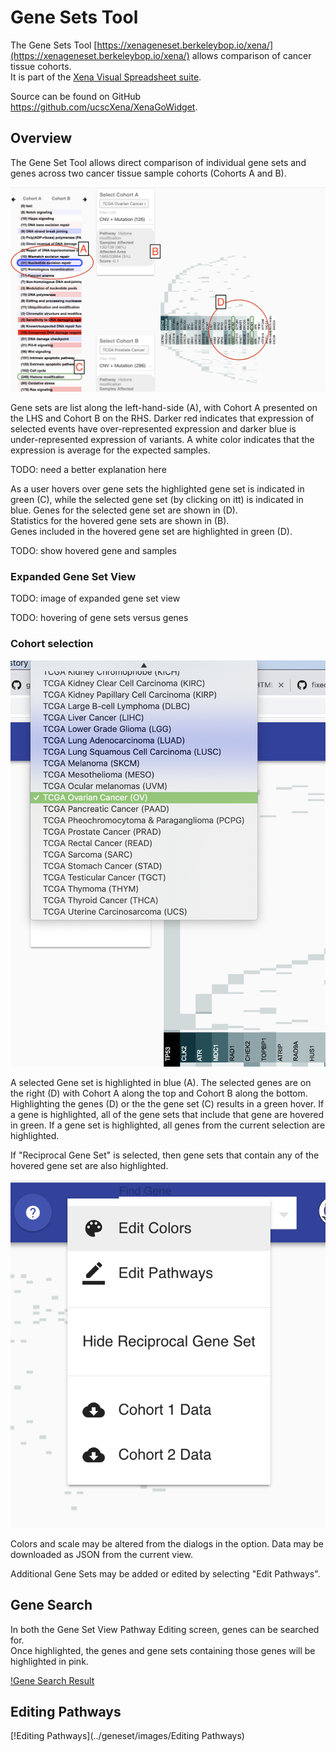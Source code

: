 # Gene Sets Tool

The Gene Sets Tool [https://xenageneset.berkeleybop.io/xena/](https://xenageneset.berkeleybop.io/xena/) allows comparison of cancer tissue cohorts.  
It is part of the [Xena Visual Spreadsheet suite](https://xenabrowser.net/heatmap/).

Source can be found on GitHub <https://github.com/ucscXena/XenaGoWidget>.

## Overview

The Gene Set Tool allows direct comparison of individual gene sets and genes across two cancer tissue sample cohorts (Cohorts A and B).

![Overview](../geneset/images/Overview1.png)

Gene sets are list along the left-hand-side (A), with Cohort A presented on the LHS and Cohort B on the RHS. 
Darker red indicates that expression of selected events have over-represented expression and darker blue is under-represented expression of variants.
A white color indicates that the expression is average for the expected samples.

TODO: need a better explanation here

As a user hovers over gene sets the highlighted gene set is indicated in green (C), while the selected gene set (by clicking on itt) is indicated in blue. 
Genes for the selected gene set are shown in (D).  
Statistics for the hovered gene sets are shown in (B).   
Genes included in the hovered gene set are highlighted in green (D).

TODO: show hovered gene and samples


### Expanded Gene Set View

TODO: image of expanded gene set view

TODO: hovering of gene sets versus genes
 
 
### Cohort selection

![Cohort Selection](../geneset/images/CohortSelection.png)

A selected Gene set is highlighted in blue (A).  The selected genes are on the right (D) with Cohort A along the top and Cohort B along the bottom.  Highlighting the genes (D) or the the gene set (C) results in a green hover.  If a gene is highlighted, all of the gene sets that include that gene are hovered in green.  If a gene set is highlighted, all genes from the current selection are highlighted. 

If "Reciprocal Gene Set" is selected, then gene sets that contain any of the hovered gene set are also highlighted.

![Options](../geneset/images/Options1.png)

Colors and scale may be altered from the dialogs in the option.  Data may be downloaded as JSON from the current view.

Additional Gene Sets may be added or edited by selecting "Edit Pathways".

## Gene Search

In both the Gene Set View Pathway Editing screen, genes can be searched for.  
Once highlighted, the genes and gene sets containing those genes will be highlighted in pink. 

[!Gene Search Result](../geneset/images/GeneSearch)


## Editing Pathways


[!Editing Pathways](../geneset/images/Editing Pathways)
